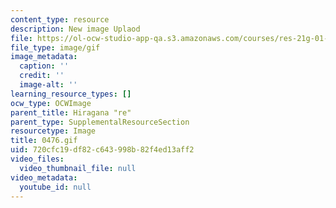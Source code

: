 ```yaml
---
content_type: resource
description: New image Uplaod
file: https://ol-ocw-studio-app-qa.s3.amazonaws.com/courses/res-21g-01-kana-spring-2010/720cfc19df82c643998b82f4ed13aff2_0476.gif
file_type: image/gif
image_metadata:
  caption: ''
  credit: ''
  image-alt: ''
learning_resource_types: []
ocw_type: OCWImage
parent_title: Hiragana "re"
parent_type: SupplementalResourceSection
resourcetype: Image
title: 0476.gif
uid: 720cfc19-df82-c643-998b-82f4ed13aff2
video_files:
  video_thumbnail_file: null
video_metadata:
  youtube_id: null
---
```

